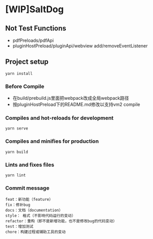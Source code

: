 # [WIP]SaltDog 

## Not Test Functions
- pdfPreloads/pdfApi
- pluginHostPreload/pluginApi/webview add/removeEventListener

## Project setup
```
yarn install
```

### Before Compile
- 在build/prebuild.js里面把webpack改成全局webpack路径
- 按pluginHostPreload下的README.md修改以支持vm2 compile
### Compiles and hot-reloads for development
```
yarn serve
```

### Compiles and minifies for production
```
yarn build
```

### Lints and fixes files
```
yarn lint
```

### Commit message
```
feat：新功能（feature）
fix：修补bug
docs：文档（documentation）
style： 格式（不影响代码运行的变动）
refactor：重构（即不是新增功能，也不是修改bug的代码变动）
test：增加测试
chore：构建过程或辅助工具的变动
```
